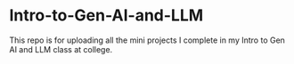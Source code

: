 # Intro-to-Gen-AI-and-LLM
This repo is for uploading all the mini projects I complete in my Intro to Gen AI and LLM class at college.
